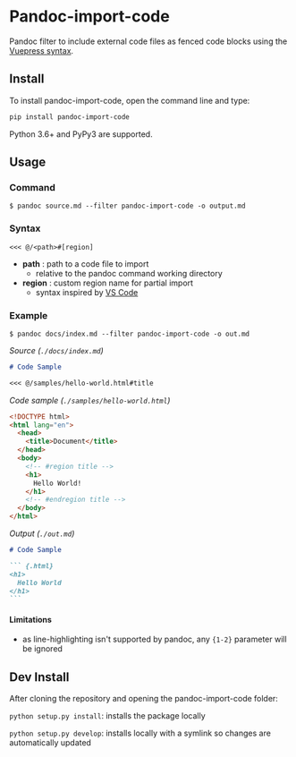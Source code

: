 <!-- spellcheck-language "en_GB" -->
<!-- markdownlint-disable commands-show-output -->

# Pandoc-import-code

Pandoc filter to include external code files as fenced code blocks using the
[Vuepress syntax](https://vuepress.vuejs.org/guide/markdown.html#import-code-snippets).

## Install

To install pandoc-import-code, open the command line and type:

```bash
pip install pandoc-import-code
```

Python 3.6+ and PyPy3 are supported.

## Usage

### Command

```shell-session
$ pandoc source.md --filter pandoc-import-code -o output.md
```

### Syntax

```raw
<<< @/<path>#[region]
```

- **path** : path to a code file to import
  - relative to the pandoc command working directory
- **region** : custom region name for partial import
  - syntax inspired by
    [VS Code](https://code.visualstudio.com/docs/editor/codebasics#_folding)

### Example

```shell-session
$ pandoc docs/index.md --filter pandoc-import-code -o out.md
```

_Source (`./docs/index.md`)_

<!-- prettier-ignore -->
```md
# Code Sample

<<< @/samples/hello-world.html#title

```

_Code sample (`./samples/hello-world.html`)_

<!-- prettier-ignore -->
```html
<!DOCTYPE html>
<html lang="en">
  <head>
    <title>Document</title>
  </head>
  <body>
    <!-- #region title -->
    <h1>
      Hello World!
    </h1>
    <!-- #endregion title -->
  </body>
</html>
```

_Output (`./out.md`)_

<!-- prettier-ignore -->
````md
# Code Sample

``` {.html}
<h1>
  Hello World
</h1>
```

````

#### Limitations

- as line-highlighting isn't supported by pandoc, any `{1-2}` parameter will be
  ignored

## Dev Install

After cloning the repository and opening the pandoc-import-code folder:

`python setup.py install`: installs the package locally

`python setup.py develop`: installs locally with a symlink so changes are
automatically updated
